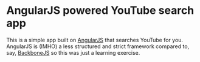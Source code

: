 # AngularJS powered YouTube search app
This is a simple app built on [AngularJS](http://angularjs.org/) that searches YouTube for you. AngularJS is (IMHO) a less structured and strict framework compared to, say, [BackboneJS](http://backbonejs.org) so this was just a learning exercise.